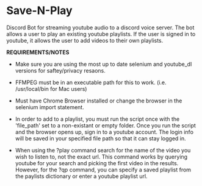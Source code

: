 # Save-N-Play

Discord Bot for streaming youtube audio to a discord voice server. The bot allows a user to play an existing youtube playlists. If the user is signed in to youtube, it allows the user to add videos to their own playlists. 

**REQUIREMENTS/NOTES**

- Make sure you are using the most up to date selenium and youtube_dl versions for saftey/privacy resaons.

- FFMPEG must be in an executable path for this to work. (i.e. /usr/local/bin for Mac users)

- Must have Chrome Browser installed or change the browser in the selenium import statement.

- In order to add to a playlist, you must run the script once with the 'file_path' set to a non-existant or empty folder. Once you run the script and the browser opens up, sign in to a youtube account. The login info will be saved in your specified file path so that it can stay logged in. 

- When using the ?play command search for the name of the video you wish to listen to, not the exact url. This command works by querying youtube for your search and picking the first video in the results. However, for the ?qp command, you can specify a saved playlist from the paylists dictionary or enter a youtube playlist url.
